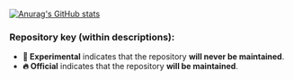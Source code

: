 [![Anurag's GitHub stats](https://github-readme-stats.vercel.app/api?username=martintaylor1635)](https://github.com/martintaylor1635)

### Repository key (within descriptions):
* **🧪 Experimental** indicates that the repository **will never be maintained**.
* **🔥 Official** indicates that the repository **will be maintained**. 
